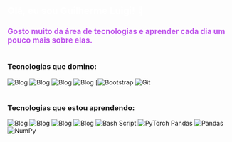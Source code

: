 <H2 style="color:white; ">Olá, eu sou Guilherme Luigi! 👋</H2> 

<H4 style="color:#bf55ec; font-size:17px">Gosto muito da área de tecnologias e aprender cada dia um pouco mais sobre elas.</H4>



#

### Tecnologias que domino:

![Blog](https://img.shields.io/badge/JavaScript-F7DF1E?style=for-the-badge&logo=javascript&logoColor=black) ![Blog](https://img.shields.io/badge/HTML5-E34F26?style=for-the-badge&logo=html5&logoColor=white) ![Blog](https://img.shields.io/badge/CSS3-1572B6?style=for-the-badge&logo=css3&logoColor=white) ![Blog](https://img.shields.io/badge/Python-14354C?style=for-the-badge&logo=python&logoColor=white) [![Bootstrap](https://img.shields.io/badge/bootstrap-%238511FA.svg?style=for-the-badge&logo=bootstrap&logoColor=white) ![Git](https://img.shields.io/badge/git-%23F05033.svg?style=for-the-badge&logo=git&logoColor=white)

#
### Tecnologias que estou aprendendo:
![Blog](https://img.shields.io/badge/Node.js-43853D?style=for-the-badge&logo=node.js&logoColor=white) ![Blog](https://img.shields.io/badge/Express.js-404D59?style=for-the-badge) ![Blog]( 	https://img.shields.io/badge/MySQL-00000F?style=for-the-badge&logo=mysql&logoColor=white) ![Blog](https://img.shields.io/badge/MongoDB-4EA94B?style=for-the-badge&logo=mongodb&logoColor=white)  ![Bash Script](https://img.shields.io/badge/bash_script-%23121011.svg?style=for-the-badge&logo=gnu-bash&logoColor=white) ![PyTorch](https://img.shields.io/badge/PyTorch-%23EE4C2C.svg?style=for-the-badge&logo=PyTorch&logoColor=white) Pandas 	![Pandas](https://img.shields.io/badge/pandas-%23150458.svg?style=for-the-badge&logo=pandas&logoColor=white) ![NumPy](https://img.shields.io/badge/numpy-%23013243.svg?style=for-the-badge&logo=numpy&logoColor=white)
